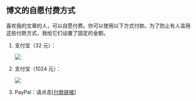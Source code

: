 ## 博文的自愿付费方式

喜欢我的文章的人，可以自愿付费。你可以使用以下方式付款。为了防止有人滥用这些付款方式，我给它们设置了固定的金额。

1.  支付宝（32 元）：

    ![](http://www.yinwang.org/images/alipay-32.jpg)

2.  支付宝（1024 元）：

    ![](http://www.yinwang.org/images/alipay-1024.jpg)

3.  PayPal：请点击[[付款链接](http://paypal.me/yinwang0/5)]
